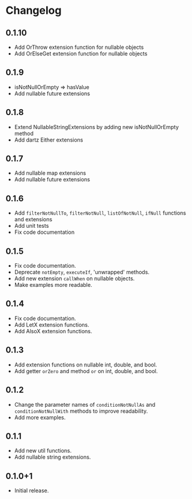 # Changelog

## 0.1.10
- Add OrThrow extension function for nullable objects
- Add OrElseGet extension function for nullable objects

## 0.1.9
- isNotNullOrEmpty => hasValue
- Add nullable future extensions

## 0.1.8
- Extend NullableStringExtensions by adding new isNotNullOrEmpty method
- Add dartz Either extensions

## 0.1.7
- Add nullable map extensions
- Add nullable future extensions

## 0.1.6
- Add `filterNotNullTo`, `filterNotNull`, `listOfNotNull`, `ifNull` functions and extensions
- Add unit tests
- Fix code documentation

## 0.1.5
- Fix code documentation.
- Deprecate `notEmpty`, `executeIf`, 'unwrapped' methods.
- Add new extension `callWhen` on nullable objects.
- Make examples more readable.

## 0.1.4
- Fix code documentation.
- Add LetX extension functions.
- Add AlsoX extension functions.

## 0.1.3
- Add extension functions on nullable int, double, and bool.
- Add getter `orZero` and method `or` on int, double, and bool.

## 0.1.2

- Change the parameter names of `conditionNotNullAs` and `conditionNotNullWith`
  methods to improve readability.
- Add more examples.

## 0.1.1

- Add new util functions.
- Add nullable string extensions.

## 0.1.0+1

- Initial release.
